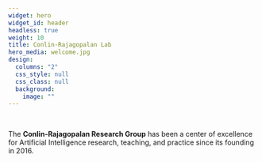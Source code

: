 ```yaml
---
widget: hero
widget_id: header
headless: true
weight: 10
title: Conlin-Rajagopalan Lab
hero_media: welcome.jpg
design:
  columns: "2"
  css_style: null
  css_class: null
  background:
    image: ""
---
```

<br>

The **Conlin-Rajagopalan Research Group** has been a center of excellence for Artificial Intelligence research, teaching, and practice since its founding in 2016.
